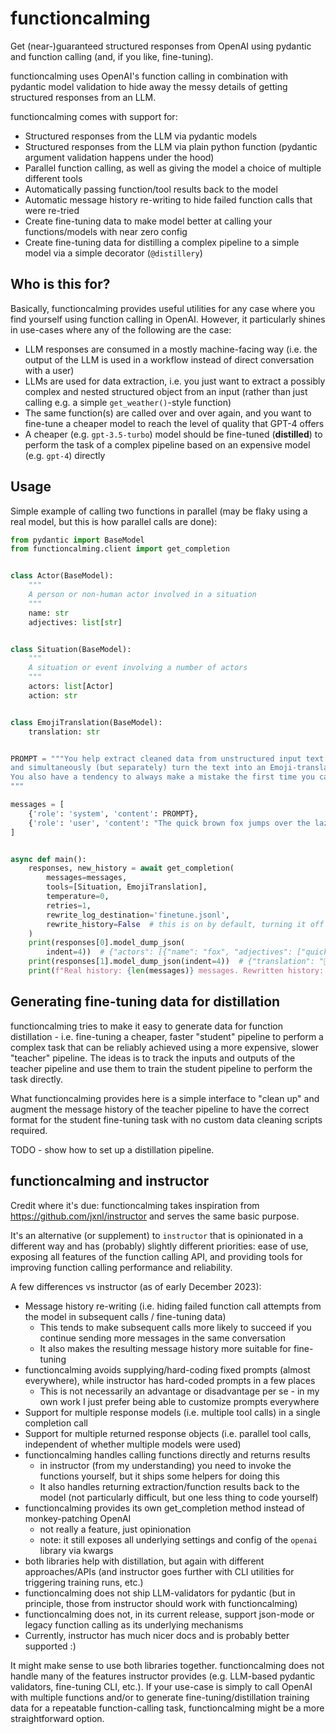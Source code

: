 # functioncalming
Get (near-)guaranteed structured responses from OpenAI using pydantic and function calling (and, if you like, fine-tuning).

functioncalming uses OpenAI's function calling in combination with pydantic model validation to hide away the messy details of getting structured responses from an LLM.

functioncalming comes with support for:
- Structured responses from the LLM via pydantic models
- Structured responses from the LLM via plain python function (pydantic argument validation happens under the hood)
- Parallel function calling, as well as giving the model a choice of multiple different tools
- Automatically passing function/tool results back to the model
- Automatic message history re-writing to hide failed function calls that were re-tried
- Create fine-tuning data to make model better at calling your functions/models with near zero config
- Create fine-tuning data for distilling a complex pipeline to a simple model via a simple decorator (`@distillery`) 

## Who is this for?
Basically, functioncalming provides useful utilities for any case where you find yourself using function calling in OpenAI. 
However, it particularly shines in use-cases where any of the following are the case:
- LLM responses are consumed in a mostly machine-facing way (i.e. the output of the LLM is used in a workflow instead of direct conversation with a user)
- LLMs are used for data extraction, i.e. you just want to extract a possibly complex and nested structured object from an input (rather than just calling e.g. a simple `get_weather()`-style function)
- The same function(s) are called over and over again, and you want to fine-tune a cheaper model to reach the level of quality that GPT-4 offers
- A cheaper (e.g. `gpt-3.5-turbo`) model should be fine-tuned (**distilled**) to perform the task of a complex pipeline based on an expensive model (e.g. `gpt-4`) directly

## Usage
Simple example of calling two functions in parallel (may be flaky using a real model, but this is how parallel calls are done):

```python
from pydantic import BaseModel
from functioncalming.client import get_completion


class Actor(BaseModel):
    """
    A person or non-human actor involved in a situation
    """
    name: str
    adjectives: list[str]


class Situation(BaseModel):
    """
    A situation or event involving a number of actors
    """
    actors: list[Actor]
    action: str


class EmojiTranslation(BaseModel):
    translation: str


PROMPT = """You help extract cleaned data from unstructured input text 
and simultaneously (but separately) turn the text into an Emoji-translation.
You also have a tendency to always make a mistake the first time you call a function, but then do it correctly.
"""

messages = [
    {'role': 'system', 'content': PROMPT},
    {'role': 'user', 'content': "The quick brown fox jumps over the lazy dog"}
]


async def main():
    responses, new_history = await get_completion(
        messages=messages,
        tools=[Situation, EmojiTranslation],
        temperature=0,
        retries=1,
        rewrite_log_destination='finetune.jsonl',
        rewrite_history=False  # this is on by default, turning it off here so you can see the different histories 
    )
    print(responses[0].model_dump_json(
        indent=4))  # {"actors": [{"name": "fox", "adjectives": ["quick", "brown"]}, {"name": "dog", "adjectives": ["lazy"]}], "action": "jumping over"}
    print(responses[1].model_dump_json(indent=4))  # {"translation": "🦊↗️🐶"}
    print(f"Real history: {len(messages)} messages. Rewritten history: {len(new_history)} messages.")
```
## Generating fine-tuning data for distillation
functioncalming tries to make it easy to generate data for function distillation - i.e. fine-tuning a cheaper, faster "student" pipeline
to perform a complex task that can be reliably achieved using a more expensive, slower "teacher" pipeline. The ideas is to track the inputs 
and outputs of the teacher pipeline and use them to train the student pipeline to perform the task directly.

What functioncalming provides here is a simple interface to "clean up" and augment the message history of the teacher pipeline to 
have the correct format for the student fine-tuning task with no custom data cleaning scripts required.

TODO - show how to set up a distillation pipeline.

## functioncalming and instructor
Credit where it's due: functioncalming takes inspiration from https://github.com/jxnl/instructor and serves the same basic purpose.

It's an alternative (or supplement) to `instructor` that is opinionated in a different way and has (probably) slightly different priorities: 
ease of use, exposing all features of the function calling API, and providing tools for improving function calling performance and reliability.

A few differences vs instructor (as of early December 2023):
- Message history re-writing (i.e. hiding failed function call attempts from the model in subsequent calls / fine-tuning data)
  - This tends to make subsequent calls more likely to succeed if you continue sending more messages in the same conversation
  - It also makes the resulting message history more suitable for fine-tuning
- functioncalming avoids supplying/hard-coding fixed prompts (almost everywhere), while instructor has hard-coded prompts in a few places
  - This is not necessarily an advantage or disadvantage per se - in my own work I just prefer being able to customize prompts everywhere 
- Support for multiple response models (i.e. multiple tool calls) in a single completion call
- Support for multiple returned response objects (i.e. parallel tool calls, independent of whether multiple models were used)
- functioncalming handles calling functions directly and returns results
  - in instructor (from my understanding) you need to invoke the functions yourself, but it ships some helpers for doing this 
  - It also handles returning extraction/function results back to the model (not particularly difficult, but one less thing to code yourself)
- functioncalming provides its own get_completion method instead of monkey-patching OpenAI
  - not really a feature, just opinionation
  - note: it still exposes all underlying settings and config of the `openai` library via kwargs
- both libraries help with distillation, but again with different approaches/APIs (and instructor goes further with CLI utilities for triggering training runs, etc.)
- functioncalming does not ship LLM-validators for pydantic (but in principle, those from instructor should work with functioncalming)
- functioncalming does not, in its current release, support json-mode or legacy function calling as its underlying mechanisms
- Currently, instructor has much nicer docs and is probably better supported :)

It might make sense to use both libraries together. functioncalming does not handle many of the features instructor provides (e.g. LLM-based pydantic validators, fine-tuning CLI, etc.). 
If your use-case is simply to call OpenAI with multiple functions and/or to generate fine-tuning/distillation training data for a repeatable function-calling task, 
functioncalming might be a more straightforward option. 
